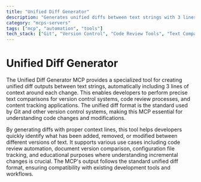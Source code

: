```yaml
---
title: "Unified Diff Generator"
description: "Generates unified diffs between text strings with 3 lines of context for precise comparison in version control and code review workflows."
category: "mcps-servers"
tags: ["mcp", "automation", "tools"]
tech_stack: ["Git", "Version Control", "Code Review Tools", "Text Comparison"]
---
```


# Unified Diff Generator

The Unified Diff Generator MCP provides a specialized tool for creating unified diff outputs between text strings, automatically including 3 lines of context around each change. This enables developers to perform precise text comparisons for version control systems, code review processes, and content tracking applications. The unified diff format is the standard used by Git and other version control systems, making this MCP essential for understanding code changes and modifications.

By generating diffs with proper context lines, this tool helps developers quickly identify what has been added, removed, or modified between different versions of text. It supports various use cases including code review automation, document version comparison, configuration file tracking, and educational purposes where understanding incremental changes is crucial. The MCP's output follows the standard unified diff format, ensuring compatibility with existing development tools and workflows.
